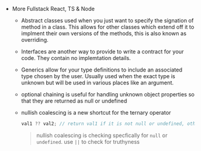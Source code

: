 ---
---

- More Fullstack React, TS & Node

  - Abstract classes used when you just want to specify the signation of method in a class. This allows for other classes which extend off it to implment their own versions of the methods, this is also known as overriding.
  - Interfaces are another way to provide to write a contract for your code. They contain no implemtation details.
  - Generics allow for your type definitions to include an associated type chosen by the user. Usually used when the exact type is unknown but will be used in various places like an argument.
  - optional chaining is useful for handling unknown object properties so that they are returned as null or undefined
  - nullish coalescing is a new shortcut for the ternary operator

    ```js
    val1 ?? val2; // return val1 if it is not null or undefined, otherwise return val2
    ```

    > nullish coalescing is checking specfically for `null` or `undefined`. use `||` to check for truthyness
